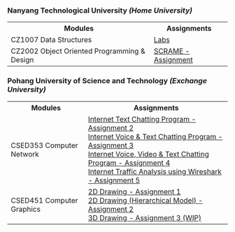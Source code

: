### Nanyang Technological University _(Home University)_
<table>
  <tr>
     <th>Modules</th>
     <th>Assignments</th>
  </tr>
  <tr>
    <td>CZ1007 Data Structures </td>
    <td>
      <a href="https://github.com/jermsinarocket/DataStructures">Labs</a>
    </td>
  </tr>
  <tr>
    <td>CZ2002 Object Oriented Programming & Design</td>
    <td>
      <a href="https://github.com/jermsinarocket/OODP_Assignment">SCRAME - Assignment</a>
    </td>  
  </tr>
</table>

### Pohang University of Science and Technology _(Exchange University)_

<table>
  <tr>
     <th>Modules</th>
     <th>Assignments</th>
  </tr>
  <tr>
    <td>CSED353 Computer Network </td>
    <td>
      <a href="https://github.com/jermsinarocket/ComputerNetwork_Assignment2">Internet Text Chatting Program - Assignment 2</a>
      <br/>
      <a href="https://github.com/jermsinarocket/ComputerNetwork_Assignment3">Internet Voice & Text Chatting Program - Assignment 3</a>
      <br/>
      <a href="https://github.com/jermsinarocket/ComputerNetwork_Assignment4">Internet Voice, Video & Text Chatting Program - Assignment 4</a>
      <br/>
      <a href="https://github.com/jermsinarocket/ComputerNetwork_Assignment5">Internet Traffic Analysis using Wireshark - Assignment 5</a>
    </td>
  </tr>
  <tr>
    <td>CSED451 Computer Graphics </td>
    <td>
      <a href="https://github.com/jermsinarocket/ComputerGraphics_Assignment1">2D Drawing - Assignment 1</a>
      <br/>
      <a href="https://github.com/jermsinarocket/ComputerGraphics_Assignment2">2D Drawing (Hierarchical Model) - Assignment 2</a>
      <br/>
      <a href="https://github.com/jermsinarocket/ComputerGraphics_Assignment3">3D Drawing - Assignment 3 (WIP)</a>
    </td>  
  </tr>
</table>
